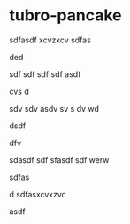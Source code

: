 # tubro-pancake

sdfasdf
xcvzxcv
sdfas


ded


sdf
sdf
sdf
sdf
asdf


cvs
d




sdv
sdv
asdv
sv
s
dv
wd

dsdf

dfv

sdasdf
sdf
sfasdf
sdf
werw


sdfas

d
sdfasxcvxzvc

asdf
